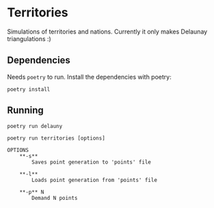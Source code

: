 # Territories
Simulations of territories and nations. Currently it only makes Delaunay triangulations :)

## Dependencies
Needs `poetry` to run. 
Install the dependencies with poetry:

```
poetry install
```

## Running

```
poetry run delauny
```

```
poetry run territories [options]

OPTIONS
	**-s** 
		Saves point generation to 'points' file

	**-l**
		Loads point generation from 'points' file

	**-p** N
		Demand N points	
```
